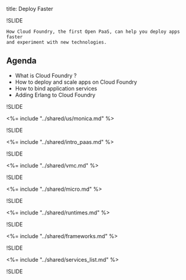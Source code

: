 title: Deploy Faster

!SLIDE

    How Cloud Foundry, the first Open PaaS, can help you deploy apps faster
    and experiment with new technologies.

## Agenda

- What is Cloud Foundry ?
- How to deploy and scale apps on Cloud Foundry
- How to bind application services
- Adding Erlang to Cloud Foundry

!SLIDE

<%= include "../shared/us/monica.md" %>

!SLIDE

<%= include "../shared/intro_paas.md" %>

!SLIDE

<%= include "../shared/vmc.md" %>

!SLIDE

<%= include "../shared/micro.md" %>

!SLIDE

<%= include "../shared/runtimes.md" %>

!SLIDE

<%= include "../shared/frameworks.md" %>

!SLIDE

<%= include "../shared/services_list.md" %>

!SLIDE
